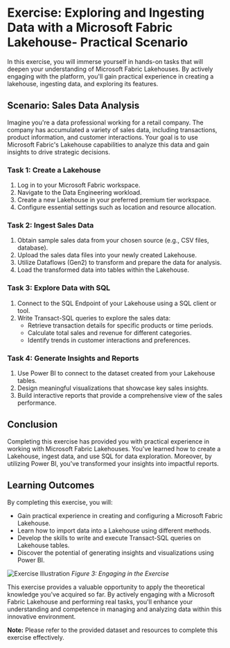 # Exercise: Exploring and Ingesting Data with a Microsoft Fabric Lakehouse- Practical Scenario

In this exercise, you will immerse yourself in hands-on tasks that will deepen your understanding of Microsoft Fabric Lakehouses. By actively engaging with the platform, you'll gain practical experience in creating a lakehouse, ingesting data, and exploring its features.

## Scenario: Sales Data Analysis

Imagine you're a data professional working for a retail company. The company has accumulated a variety of sales data, including transactions, product information, and customer interactions. Your goal is to use Microsoft Fabric's Lakehouse capabilities to analyze this data and gain insights to drive strategic decisions.

### Task 1: Create a Lakehouse

1. Log in to your Microsoft Fabric workspace.
2. Navigate to the Data Engineering workload.
3. Create a new Lakehouse in your preferred premium tier workspace.
4. Configure essential settings such as location and resource allocation.

### Task 2: Ingest Sales Data

1. Obtain sample sales data from your chosen source (e.g., CSV files, database).
2. Upload the sales data files into your newly created Lakehouse.
3. Utilize Dataflows (Gen2) to transform and prepare the data for analysis.
4. Load the transformed data into tables within the Lakehouse.

### Task 3: Explore Data with SQL

1. Connect to the SQL Endpoint of your Lakehouse using a SQL client or tool.
2. Write Transact-SQL queries to explore the sales data:
   - Retrieve transaction details for specific products or time periods.
   - Calculate total sales and revenue for different categories.
   - Identify trends in customer interactions and preferences.

### Task 4: Generate Insights and Reports

1. Use Power BI to connect to the dataset created from your Lakehouse tables.
2. Design meaningful visualizations that showcase key sales insights.
3. Build interactive reports that provide a comprehensive view of the sales performance.

## Conclusion

Completing this exercise has provided you with practical experience in working with Microsoft Fabric Lakehouses. You've learned how to create a Lakehouse, ingest data, and use SQL for data exploration. Moreover, by utilizing Power BI, you've transformed your insights into impactful reports.

## Learning Outcomes

By completing this exercise, you will:

- Gain practical experience in creating and configuring a Microsoft Fabric Lakehouse.
- Learn how to import data into a Lakehouse using different methods.
- Develop the skills to write and execute Transact-SQL queries on Lakehouse tables.
- Discover the potential of generating insights and visualizations using Power BI.

![Exercise Illustration](images/exercise_illustration.png)
*Figure 3: Engaging in the Exercise*

This exercise provides a valuable opportunity to apply the theoretical knowledge you've acquired so far. By actively engaging with a Microsoft Fabric Lakehouse and performing real tasks, you'll enhance your understanding and competence in managing and analyzing data within this innovative environment.

**Note:** Please refer to the provided dataset and resources to complete this exercise effectively.
